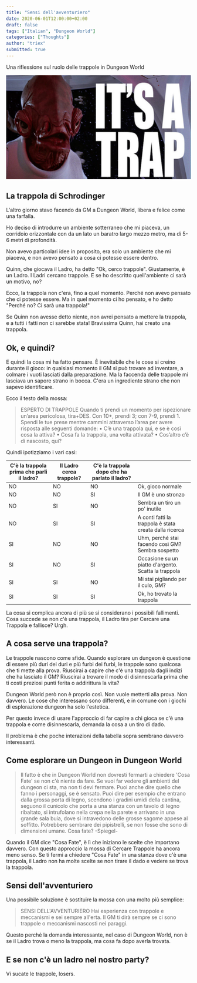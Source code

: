 ```yaml
---
title: "Sensi dell'avventuriero"
date: 2020-06-01T12:00:00+02:00
draft: false
tags: ["Italian", "Dungeon World"]
categories: ["Thoughts"]
author: "triex"
submitted: true 
---
```


Una riflessione sul ruolo delle trappole in Dungeon World

<!--more-->
![L'ammiraglio Ackbar di Star Wars che avvisa che c'è una trappola](itsatrap-2-1280x720.jpg "L'ammiraglio Ackbar di Star Wars che avvisa che c'è una trappola")


## La trappola di Schrodinger

L'altro giorno stavo facendo da GM a Dungeon World, libera e felice come una farfalla.

Ho deciso di introdurre un ambiente sotterraneo che mi piaceva, un corridoio orizzontale con da un lato un baratro largo mezzo metro, ma di 5-6 metri di profondità.

Non avevo particolari idee in proposito, era solo un ambiente che mi piaceva, e non avevo pensato a cosa ci potesse essere dentro.

Quinn, che giocava il Ladro, ha detto "Ok, cerco trappole". Giustamente, è un Ladro. I Ladri cercano trappole. E se ho descritto quell'ambiente ci sarà un motivo, no?

Ecco, la trappola non c'era, fino a quel momento. Perché non avevo pensato che ci potesse essere. Ma in quel momento ci ho pensato, e ho detto "Perché no? Ci sarà una trappola!"

Se Quinn non avesse detto niente, non avrei pensato a mettere la trappola, e a tutti i fatti non ci sarebbe stata! Bravissima Quinn, hai creato una trappola.

## Ok, e quindi?

E quindi la cosa mi ha fatto pensare. È inevitabile che le cose si creino durante il gioco: in qualsiasi momento il GM si può trovare ad inventare, a colmare i vuoti lasciati dalla preparazione. Ma la faccenda delle trappole mi lasciava un sapore strano in bocca. C'era un ingrediente strano che non sapevo identificare.

Ecco il testo della mossa:

> ESPERTO DI TRAPPOLE
> Quando ti prendi un momento per ispezionare un’area pericolosa,
> tira+DES. Con 10+, prendi 3; con 7-9, prendi 1.
> Spendi le tue prese mentre cammini attraverso l’area per avere risposta
> alle seguenti domande:
> • C’è una trappola qui, e se è così cosa la attiva?
> • Cosa fa la trappola, una volta attivata?
> • Cos’altro c’è di nascosto, qui?

Quindi ipotizziamo i vari casi:

| C'è la trappola prima che parli il ladro? | Il Ladro cerca trappole? | C'è la trappola dopo che ha parlato il ladro? |  |
|---|---|---|---|
| NO | NO | NO | Ok, gioco normale |
| NO | NO | SI | Il GM è uno stronzo |
| NO | SI | NO | Sembra un tiro un po' inutile |
| NO | SI | SI | A conti fatti la trappola è stata creata dalla ricerca |
| SI | NO | NO | Uhm, perché stai facendo così GM? Sembra sospetto |
| SI | NO | SI | Occasione su un piatto d'argento. Scatta la trappola |
| SI | SI | NO | Mi stai pigliando per il culo, GM? |
| SI | SI | SI | Ok, ho trovato la trappola |

La cosa si complica ancora di più se si considerano i possibili fallimenti. Cosa succede se non c'è una trappola, il Ladro tira per Cercare una Trappola e fallisce? Urgh.

## A cosa serve una trappola?

Le trappole nascono come sfide. Quando esplorare un dungeon è questione di essere più duri dei duri e più furbi dei furbi, le trappole sono qualcosa che ti mette alla prova. Riuscirai a capire che c'è una trappola dagli indizi che ha lasciato il GM? Riuscirai a trovare il modo di disinnescarla prima che ti costi preziosi punti ferita o addirittura la vita?

Dungeon World però non è proprio così. Non vuole metterti alla prova. Non davvero. Le cose che interessano sono differenti, e in comune con i giochi di esplorazione dungeon ha solo l'estetica.

Per questo invece di usare l'approccio di far capire a chi gioca se c'è una trappola e come disinnescarla, demanda la cosa a un tiro di dado. 

Il problema è che poche interazioni della tabella sopra sembrano davvero interessanti. 

## Come esplorare un Dungeon in Dungeon World

> Il fatto è che in Dungeon World non dovresti fermarti a chiedere 'Cosa Fate' se non c'è niente da fare. Se vuoi far vedere gli ambienti del dungeon ci sta, ma non ti devi fermare. Puoi anche dire quello che fanno i personaggi, se è sensato. Puoi dire per esempio che entrano dalla grossa porta di legno, scendono i gradini umidi della cantina, seguono il cunicolo che porta a una stanza con un tavolo di legno ribaltato, si intrufolano nella crepa nella parete e arrivano in una grande sala buia, dove si intravedono delle grosse sagome appese al soffitto. Potrebbero sembrare dei pipistrelli, se non fosse che sono di dimensioni umane. Cosa fate?
> -Spiegel-

Quando il GM dice "Cosa Fate", è lì che iniziano le scelte che importano davvero. Con questo approccio la mossa di Cercare Trappole ha ancora meno senso. Se ti fermi a chiedere "Cosa Fate" in una stanza dove c'è una trappola, il Ladro non ha molte scelte se non tirare il dado e vedere se trova la trappola.

## Sensi dell'avventuriero

Una possibile soluzione è sostituire la mossa con una molto più semplice:

> SENSI DELL'AVVENTURIERO
> Hai esperienza con trappole e meccanismi e sei sempre all'erta. Il GM ti dirà sempre se ci sono trappole o meccanismi nascosti nei paraggi.

Questo perché la domanda interessante, nel caso di Dungeon World, non è se il Ladro trova o meno la trappola, ma cosa fa dopo averla trovata.

## E se non c'è un ladro nel nostro party?

Vi sucate le trappole, losers.
